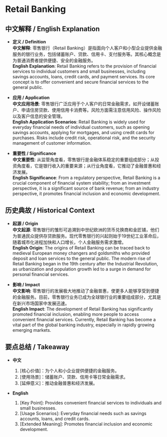 # Retail Banking

## 中文解释 / English Explanation

* **定义 / Definition**  
  **中文解释**: 零售银行（Retail Banking）是指面向个人客户和小型企业提供金融服务的银行业务，包括储蓄账户、贷款、信用卡、支付服务等。其核心概念是为普通消费者提供便捷、安全的金融服务。  
  **English Explanation**: Retail Banking refers to the provision of financial services to individual customers and small businesses, including savings accounts, loans, credit cards, and payment services. Its core concept is to offer convenient and secure financial services to the general public.

* **应用 / Application**  
  **中文应用场景**: 零售银行广泛应用于个人客户的日常金融需求，如开设储蓄账户、申请住房贷款、使用信用卡消费等。风险方面需注意信用风险、操作风险以及客户信息的安全管理。  
  **English Application Scenarios**: Retail Banking is widely used for everyday financial needs of individual customers, such as opening savings accounts, applying for mortgages, and using credit cards for purchases. Risks include credit risk, operational risk, and the security management of customer information.

* **重要性 / Significance**  
  **中文重要性**: 从监管角度看，零售银行是金融体系稳定的重要组成部分；从投资角度看，它是银行收入的重要来源；从行业角度看，它推动了金融普惠和经济发展。  
  **English Significance**: From a regulatory perspective, Retail Banking is a crucial component of financial system stability; from an investment perspective, it is a significant source of bank revenue; from an industry perspective, it promotes financial inclusion and economic development.

## 历史典故 / Historical Context

* **起源 / Origin**  
  **中文起源**: 零售银行的雏形可追溯到中世纪欧洲的货币兑换商和金匠铺，他们为普通民众提供存贷款服务。现代零售银行的兴起则始于19世纪工业革命后，随着城市化进程加快和人口增长，个人金融服务需求激增。  
  **English Origin**: The origins of Retail Banking can be traced back to medieval European money changers and goldsmiths who provided deposit and loan services to the general public. The modern rise of Retail Banking began in the 19th century after the Industrial Revolution, as urbanization and population growth led to a surge in demand for personal financial services.

* **影响 / Impact**  
  **中文影响**: 零售银行的发展极大地推动了金融普惠，使更多人能够享受到便捷的金融服务。目前，零售银行业务已成为全球银行业的重要组成部分，尤其是在新兴市场国家中发展迅速。  
  **English Impact**: The development of Retail Banking has significantly promoted financial inclusion, enabling more people to access convenient financial services. Currently, Retail Banking has become a vital part of the global banking industry, especially in rapidly growing emerging markets.

## 要点总结 / Takeaway

* **中文**  
  1. [核心价值]：为个人和小企业提供便捷的金融服务。
  2. [使用场景]：储蓄账户、贷款、信用卡等日常金融需求。
  3. [延伸意义]：推动金融普惠和经济发展。

* **English**  
  1. [Key Point]: Provides convenient financial services to individuals and small businesses.
  2. [Usage Scenarios]: Everyday financial needs such as savings accounts, loans, and credit cards.
  3. [Extended Meaning]: Promotes financial inclusion and economic development.